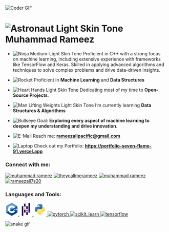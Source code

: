 ![Coder GIF](https://github.com/PatheticUser/Introduction/blob/main/analyticsinsight_import_wp-content_uploads_2020_09_GIF.gif)

<div>
<h1> <img src="https://raw.githubusercontent.com/Tarikul-Islam-Anik/Animated-Fluent-Emojis/master/Emojis/People%20with%20professions/Astronaut%20Light%20Skin%20Tone.png" alt="Astronaut Light Skin Tone" width="60" height="60" />Muhammad Rameez</h1>

</div>

- <img src="https://raw.githubusercontent.com/Tarikul-Islam-Anik/Animated-Fluent-Emojis/master/Emojis/People%20with%20activities/Ninja%20Medium-Light%20Skin%20Tone.png" alt="Ninja Medium-Light Skin Tone" width="25" height="25" /> Proficient in C++ with a strong focus on machine learning, including extensive experience with frameworks like TensorFlow and Keras. Skilled in applying advanced algorithms and techniques to solve complex problems and drive data-driven insights.

- <img src="https://raw.githubusercontent.com/Tarikul-Islam-Anik/Animated-Fluent-Emojis/master/Emojis/Travel%20and%20places/Rocket.png" alt="Rocket" width="25" height="25" /> Proficient in **Machine Learning** and **Data Structures**

- <img src="https://raw.githubusercontent.com/Tarikul-Islam-Anik/Animated-Fluent-Emojis/master/Emojis/Hand%20gestures/Heart%20Hands%20Light%20Skin%20Tone.png" alt="Heart Hands Light Skin Tone" width="25" height="25" /> Dedicating most of my time to **Open-Source Projects**.

- <img src="https://raw.githubusercontent.com/Tarikul-Islam-Anik/Animated-Fluent-Emojis/master/Emojis/People%20with%20activities/Man%20Lifting%20Weights%20Light%20Skin%20Tone.png" alt="Man Lifting Weights Light Skin Tone" width="25" height="25" /> I’m currently learning **Data Structures & Algorithms**


- <img src="https://raw.githubusercontent.com/Tarikul-Islam-Anik/Animated-Fluent-Emojis/master/Emojis/Activities/Bullseye.png" alt="Bullseye" width="25" height="25" /> Goal: **Exploring every aspect of machine learning to deepen my understanding and drive innovation.**

- <img src="https://raw.githubusercontent.com/Tarikul-Islam-Anik/Animated-Fluent-Emojis/master/Emojis/Objects/E-Mail.png" alt="E-Mail" width="25" height="25" /> Reach me: **rameezalipacific@gmail.com**

- <img src="https://raw.githubusercontent.com/Tarikul-Islam-Anik/Animated-Fluent-Emojis/master/Emojis/Objects/Laptop.png" alt="Laptop" width="25" height="25" /> Check out my Portfolio: **https://portfolio-seven-flame-91.vercel.app**

### Connect with me:
<p>
<a href="https://linkedin.com/in/muhammadrameez" target="blank"><img src="https://raw.githubusercontent.com/rahuldkjain/github-profile-readme-generator/master/src/images/icons/Social/linked-in-alt.svg" alt="muhammad rameez" height="30" width="40" /></a>
<a href="https://instagram.com/theycallmerameez" target="blank"><img src="https://raw.githubusercontent.com/rahuldkjain/github-profile-readme-generator/master/src/images/icons/Social/instagram.svg" alt="theycallmerameez" height="30" width="40" /></a>
<a href="https://www.leetcode.com/muhammadrameez" target="blank"><img src="https://raw.githubusercontent.com/rahuldkjain/github-profile-readme-generator/master/src/images/icons/Social/leet-code.svg" alt="muhammad rameez" height="30" width="40" /></a>
<a href="https://auth.geeksforgeeks.org/user/rameezali7s20" target="blank"><img src="https://raw.githubusercontent.com/rahuldkjain/github-profile-readme-generator/master/src/images/icons/Social/geeks-for-geeks.svg" alt="rameezali7s20" height="30" width="40" /></a>
</p>

### Languages and Tools:
<p>
<a href="https://www.w3schools.com/cpp/" target="_blank" rel="noreferrer"> <img src="https://raw.githubusercontent.com/devicons/devicon/master/icons/cplusplus/cplusplus-original.svg" alt="cplusplus" width="40" height="40"/> </a>
<a href="https://pandas.pydata.org/" target="_blank" rel="noreferrer"> <img src="https://raw.githubusercontent.com/devicons/devicon/2ae2a900d2f041da66e950e4d48052658d850630/icons/pandas/pandas-original.svg" alt="pandas" width="40" height="40"/> </a>
<a href="https://www.python.org" target="_blank" rel="noreferrer"> <img src="https://raw.githubusercontent.com/devicons/devicon/master/icons/python/python-original.svg" alt="python" width="40" height="40"/> </a>
<a href="https://pytorch.org/" target="_blank" rel="noreferrer"> <img src="https://www.vectorlogo.zone/logos/pytorch/pytorch-icon.svg" alt="pytorch" width="40" height="40"/> </a>
<a href="https://scikit-learn.org/" target="_blank" rel="noreferrer"> <img src="https://upload.wikimedia.org/wikipedia/commons/0/05/Scikit_learn_logo_small.svg" alt="scikit_learn" width="40" height="40"/> </a>
<a href="https://www.tensorflow.org" target="_blank" rel="noreferrer"> <img src="https://www.vectorlogo.zone/logos/tensorflow/tensorflow-icon.svg" alt="tensorflow" width="40" height="40"/> </a>
</p>

![snake gif](https://raw.githubusercontent.com/PatheticUser/PatheticUser/output/github-snake.svg)
